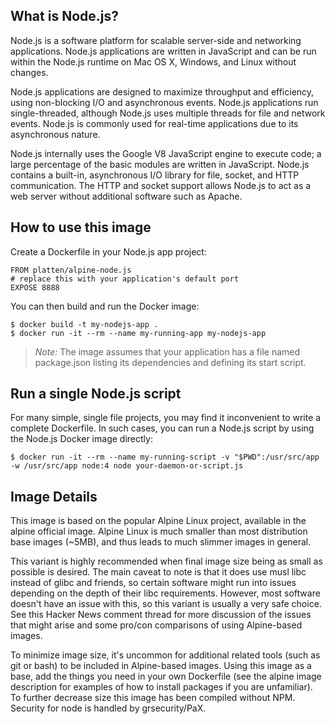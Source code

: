 ## What is Node.js?
Node.js is a software platform for scalable server-side and networking applications. Node.js applications are written in JavaScript and can be run within the Node.js runtime on Mac OS X, Windows, and Linux without changes.

Node.js applications are designed to maximize throughput and efficiency, using non-blocking I/O and asynchronous events. Node.js applications run single-threaded, although Node.js uses multiple threads for file and network events. Node.js is commonly used for real-time applications due to its asynchronous nature.

Node.js internally uses the Google V8 JavaScript engine to execute code; a large percentage of the basic modules are written in JavaScript. Node.js contains a built-in, asynchronous I/O library for file, socket, and HTTP communication. The HTTP and socket support allows Node.js to act as a web server without additional software such as Apache.



## How to use this image

Create a Dockerfile in your Node.js app project:

```
FROM platten/alpine-node.js
# replace this with your application's default port
EXPOSE 8888
```

You can then build and run the Docker image:

```
$ docker build -t my-nodejs-app .
$ docker run -it --rm --name my-running-app my-nodejs-app
```

> *Note:*
> The image assumes that your application has a file named package.json listing its dependencies and defining its start script.

## Run a single Node.js script
For many simple, single file projects, you may find it inconvenient to write a complete Dockerfile. In such cases, you can run a Node.js script by using the Node.js Docker image directly:

`$ docker run -it --rm --name my-running-script -v "$PWD":/usr/src/app -w /usr/src/app node:4 node your-daemon-or-script.js`

## Image Details
This image is based on the popular Alpine Linux project, available in the alpine official image. Alpine Linux is much smaller than most distribution base images (~5MB), and thus leads to much slimmer images in general.

This variant is highly recommended when final image size being as small as possible is desired. The main caveat to note is that it does use musl libc instead of glibc and friends, so certain software might run into issues depending on the depth of their libc requirements. However, most software doesn't have an issue with this, so this variant is usually a very safe choice. See this Hacker News comment thread for more discussion of the issues that might arise and some pro/con comparisons of using Alpine-based images.

To minimize image size, it's uncommon for additional related tools (such as git or bash) to be included in Alpine-based images. Using this image as a base, add the things you need in your own Dockerfile (see the alpine image description for examples of how to install packages if you are unfamiliar).
To further decrease size this image has been compiled without NPM. Security for node is handled by grsecurity/PaX. 

